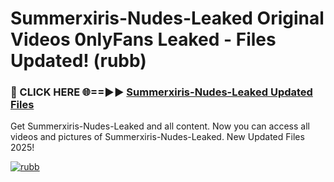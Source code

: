 # Summerxiris-Nudes-Leaked Original Videos 0nlyFans Leaked - Files Updated! (rubb)

<h3>🔴 CLICK HERE 🌐==►► <a href="https://tinyurl.com/4mcuefdz" rel="nofollow">Summerxiris-Nudes-Leaked Updated Files</a></h3>

Get Summerxiris-Nudes-Leaked and all content. Now you can access all videos and pictures of Summerxiris-Nudes-Leaked. New Updated Files 2025!

[![rubb](https://i.imgur.com/StAQSOY.gif)](https://tinyurl.com/4mcuefdz)
